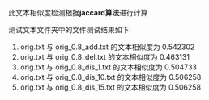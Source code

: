 此文本相似度检测根据**jaccard算法**进行计算

测试文本文件夹中的文件测试结果如下:

1.  orig.txt 与 orig_0.8_add.txt  的文本相似度为 0.542302
2. orig.txt 与 orig_0.8_del.txt  的文本相似度为 0.463131
3. orig.txt 与 orig_0.8_dis_1.txt  的文本相似度为 0.504733
4. orig.txt 与 orig_0.8_dis_10.txt  的文本相似度为 0.506258
5. orig.txt 与 orig_0.8_dis_15.txt  的文本相似度为 0.506258

